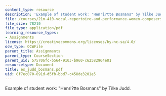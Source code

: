 ```yaml
---
content_type: resource
description: 'Example of student work: "Henri?tte Bosmans" by Tilke Judd.'
file: /courses/21m-410-vocal-repertoire-and-performance-women-composers-spring-2007/8f7ec070091dd5fbbbd7c458de3201e5_es_judd_bosmans.pdf
file_size: 78210
file_type: application/pdf
learning_resource_types:
- Assignments
license: https://creativecommons.org/licenses/by-nc-sa/4.0/
ocw_type: OCWFile
parent_title: Assignments
parent_type: CourseSection
parent_uid: 575706fc-b564-9103-b960-c62582964e01
resourcetype: Document
title: es_judd_bosmans.pdf
uid: 8f7ec070-091d-d5fb-bbd7-c458de3201e5
---
```

Example of student work: "Henri?tte Bosmans" by Tilke Judd.